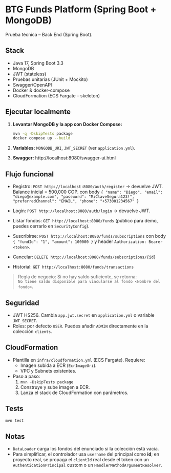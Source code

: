 # BTG Funds Platform (Spring Boot + MongoDB)

Prueba técnica – Back End (Spring Boot).

## Stack
- Java 17, Spring Boot 3.3
- MongoDB
- JWT (stateless)
- Pruebas unitarias (JUnit + Mockito)
- Swagger/OpenAPI
- Docker & docker-compose
- CloudFormation (ECS Fargate – skeleton)

## Ejecutar localmente
1. **Levantar MongoDB y la app con Docker Compose:**
   ```bash
   mvn -q -DskipTests package
   docker compose up --build
   ```

2. **Variables:** `MONGODB_URI`, `JWT_SECRET` (ver `application.yml`).

3. **Swagger:** http://localhost:8080/swagger-ui.html

## Flujo funcional
- Registro: `POST http://localhost:8080/auth/register`  → devuelve JWT. Balance inicial = 500,000 COP.
  con body `{
  "name": "Diego",
  "email": "diego@example.com",
  "password": "MiClaveSegura123!",
  "preferredChannel": "EMAIL",
  "phone": "+573001234567"
  }`

- Login: `POST http://localhost:8080/auth/login` → devuelve JWT.

- Listar fondos: `GET http://localhost:8080/funds` (público para demo, puedes cerrarlo en `SecurityConfig`).

- Suscribirse: `POST http://localhost:8080/funds/subscriptions` 
  con body `{ "fundId": "1", "amount": 100000 }` y header `Authorization: Bearer <token>`.

- Cancelar: `DELETE http://localhost:8080/funds/subscriptions/{id}`

- Historial: `GET http://localhost:8080/funds/transactions`

> Regla de negocio: Si no hay saldo suficiente, se retorna:  
> `No tiene saldo disponible para vincularse al fondo <Nombre del fondo>`.

## Seguridad
- JWT HS256. Cambia `app.jwt.secret` en `application.yml` o variable `JWT_SECRET`.
- Roles: por defecto `USER`. Puedes añadir `ADMIN` directamente en la colección `clients`.

## CloudFormation
- Plantilla en `infra/cloudformation.yml` (ECS Fargate). Requiere:
  - Imagen subida a ECR (`EcrImageUri`).
  - VPC y Subnets existentes.
- Paso a paso:
  1. `mvn -DskipTests package`
  2. Construye y sube imagen a ECR.
  3. Lanza el stack de CloudFormation con parámetros.

## Tests
```bash
mvn test
```

## Notas
- `DataLoader` carga los fondos del enunciado si la colección está vacía.
- Para simplificar, el controlador usa `username` del principal como **id**; en proyecto real,
  se propaga el `clientId` real desde el token con un `AuthenticationPrincipal` custom o un `HandlerMethodArgumentResolver`.